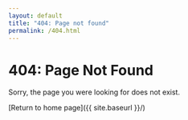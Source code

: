 ```yaml
---
layout: default
title: "404: Page not found"
permalink: /404.html
---
```


# 404: Page Not Found

Sorry, the page you were looking for does not exist.

[Return to home page]({{ site.baseurl }}/)